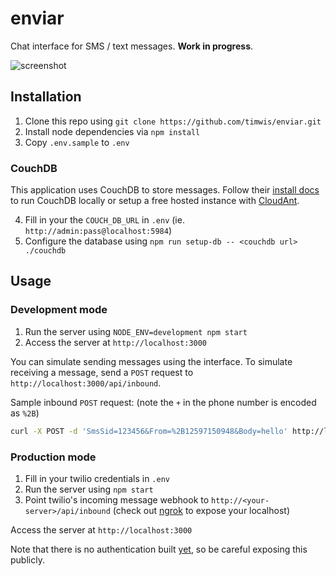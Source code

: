 # enviar

Chat interface for SMS / text messages. **Work in progress**.

![screenshot](http://i.imgur.com/XMrf0Rd.png)

## Installation
1. Clone this repo using `git clone https://github.com/timwis/enviar.git`
2. Install node dependencies via `npm install`
3. Copy `.env.sample` to `.env`

### CouchDB
This application uses CouchDB to store messages. Follow their [install docs](http://docs.couchdb.org/en/1.6.1/install/index.html)
to run CouchDB locally or setup a free hosted instance with [CloudAnt](https://cloudant.com/).

4. Fill in your the `COUCH_DB_URL` in `.env` (ie. `http://admin:pass@localhost:5984`)
5. Configure the database using `npm run setup-db -- <couchdb url> ./couchdb`

## Usage

### Development mode
1. Run the server using `NODE_ENV=development npm start`
2. Access the server at `http://localhost:3000`

You can simulate sending messages using the interface. To simulate receiving a message,
send a `POST` request to `http://localhost:3000/api/inbound`.

Sample inbound `POST` request: (note the `+` in the phone number is encoded as `%2B`)
```bash
curl -X POST -d 'SmsSid=123456&From=%2B12597150948&Body=hello' http://localhost:3000/api/inbound
```

### Production mode
1. Fill in your twilio credentials in `.env`
2. Run the server using `npm start`
3. Point twilio's incoming message webhook to `http://<your-server>/api/inbound` (check out [ngrok](https://ngrok.com/) to expose your localhost)

Access the server at `http://localhost:3000`

Note that there is no authentication built [yet](issues/7), so be careful exposing this publicly.
